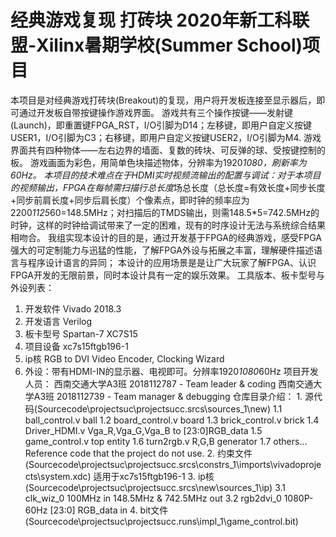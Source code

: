 # 经典游戏复现 打砖块 2020年新工科联盟-Xilinx暑期学校(Summer School)项目
本项目是对经典游戏打砖块(Breakout)的复现，用户将开发板连接至显示器后，即可通过开发板自带按键操作游戏界面。
游戏共有三个操作按键——发射键(Launch)，即重置键FPGA_RST，I/O引脚为D14；左移键，即用户自定义按键USER1，I/O引脚为C3；右移键，即用户自定义按键USER2，I/O引脚为M4. 
游戏界面共有四种物体——左右边界的墙面、复数的砖块、可反弹的球、受按键控制的板。
游戏画面为彩色，用简单色块描述物体，分辨率为1920*1080，刷新率为60Hz。
	本项目的技术难点在于HDMI实时视频流输出的配置与调试：对于本项目的视频输出，FPGA在每帧需扫描行总长度*场总长度（总长度=有效长度+同步长度+同步前肩长度+同步后肩长度）个像素点，即时钟的频率应为2200*1125*60=148.5MHz；对扫描后的TMDS输出，则需148.5*5=742.5MHz的时钟，这样的时钟给调试带来了一定的困难，现有的时序设计无法与系统综合结果相吻合。
	我组实现本设计的目的是，通过开发基于FPGA的经典游戏，感受FPGA强大的可定制能力与迅猛的性能，了解FPGA外设与拓展之丰富，理解硬件描述语言与程序设计语言的异同；
  本设计的应用场景是是让广大玩家了解FPGA、认识FPGA开发的无限前景，同时本设计具有一定的娱乐效果。
工具版本、板卡型号与外设列表：
  1. 开发软件 Vivado 2018.3 
  2. 开发语言 Verilog
  3. 板卡型号 Spartan-7 XC7S15
  4. 项目设备 xc7s15ftgb196-1
  5. ip核 RGB to DVI Video Encoder, Clocking Wizard
  6. 外设：带有HDMI-IN的显示器、电视即可。分辨率1920*1080*60Hz
 项目开发人员：
  西南交通大学A3班 2018112787 - Team leader & coding
  西南交通大学A3班 2018112739 - Team manager & debugging
 仓库目录介绍：
    1. 源代码(Sourcecode\projectsuc\projectsucc.srcs\sources_1\new)
       1.1 ball_control.v   ball
       1.2 board_control.v   board
       1.3 brick_control.v   brick
       1.4 Driver_HDMI.v    Vga_R,Vga_G,Vga_B to [23:0]RGB_data
       1.5 game_control.v   top entity
       1.6 turn2rgb.v  R,G,B generator
       1.7 others...   Reference code that the project do not use.
    2. 约束文件(Sourcecode\projectsuc\projectsucc.srcs\constrs_1\imports\vivadoprojects\system.xdc)
        适用于xc7s15ftgb196-1
    3. ip核(Sourcecode\projectsuc\projectsucc.srcs\new\sources_1\ip)
       3.1 clk_wiz_0 100MHz in   148.5MHz & 742.5MHz out
       3.2 rgb2dvi_0 1080P-60Hz [23:0] RGB_data in
    4. bit文件(Sourcecode\projectsuc\projectsucc.runs\impl_1\game_control.bit)
